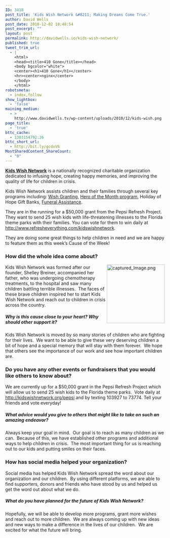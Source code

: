 ```yaml
---
ID: 3418
post_title: 'Kids Wish Network &#8211; Making Dreams Come True.'
author: David Wells
post_date: 2010-12-02 10:48:54
post_excerpt: ""
layout: post
permalink: http://davidwells.io/kids-wish-network/
published: true
tweet_trim_url:
  - |
    <html>
    <head><title>410 Gone</title></head>
    <body bgcolor="white">
    <center><h1>410 Gone</h1></center>
    <hr><center>nginx</center>
    </body>
    </html>
robotsmeta:
  - index,follow
show_lightbox:
  - 'false'
mainimg_medium:
  - >
    http://www.davidwells.tv/wp-content/uploads/2010/12/kids-wish.png
page_title:
  - 'true'
bttc_cache:
  - 1303154792:26
bttc_short_url:
  - http://bit.ly/gcdxV6
MostSharedContent_ShareCount:
  - "0"
---
```

<strong> </strong>

<strong> </strong>

<a href="http://kidswishnetwork.org/"><strong>Kids Wish Network</strong></a> is a nationally recognized charitable organization dedicated to infusing hope, creating happy memories, and improving the quality of life for children in crisis.

Kids Wish Network assists children and their families through several key programs including: <a href="http://kidswishnetwork.org/programs/wish-granting/">Wish Granting</a>, <a href="http://kidswishnetwork.org/media/photo-gallery/?album=1&amp;gallery=8">Hero of the Month program</a>, Holiday of Hope Gift Banks, <a href="http://kidswishnetwork.org/programs/funeral-assistance/">Funeral Assistance</a>.

They are in the running for a $50,000 grant from the Pepsi Refresh Project. They want to send 25 wish kids with life-threatening illnesses to the Florida theme parks with their families. You can vote for them to win daily at <a href="http://www.refresheverything.com/kidswishnetwork">http://www.refresheverything.com/kidswishnetwork</a>.

They are doing some great things to help children in need and we are happy to feature them as this week’s Cause of the Week!
<!--more-->
<h3><strong>How did the whole idea come about?</strong></h3>
<a href="http://www.davidwells.tv/wp-content/uploads/2010/12/captured_Image.png.png"><img style="background-image: none; padding-left: 0px; padding-right: 0px; display: inline; float: right; padding-top: 0px; border: 0px;" title="captured_Image.png" src="http://www.davidwells.tv/wp-content/uploads/2010/12/captured_Image.png_thumb.png" border="0" alt="captured_Image.png" width="183" height="185" align="right" /></a> Kids Wish Network was formed after our founder, Shelley Breiner, accompanied her father, who was undergoing chemotherapy treatments, to the hospital and saw many children battling terrible illnesses.  The faces of these brave children inspired her to start Kids Wish Network and reach out to children in crisis across the country.
<h5><strong>Why is this cause close to your heart? Why should other support it?</strong></h5>
Kids Wish Network is moved by so many stories of children who are fighting for their lives.  We want to be able to give these very deserving children a bit of hope and a special memory that will stay with them forever.  We hope that others see the importance of our work and see how important children are.
<h3><strong>Do you have any other events or fundraisers that you would like others to know about?</strong></h3>
We are currently up for a $50,000 grant in the Pepsi Refresh Project which will allow us to send 25 wish kids to the Florida theme parks.  Vote daily at <a href="http://kidswishnetwork.org/pepsi">http://kidswishnetwork.org/pepsi</a> and by texting 103927 to 73774. Tell your friends and vote everyday!
<h5><strong>What advice would you give to others that might like to take on such an amazing endeavor?</strong></h5>
Always keep your goal in mind.  Our goal is to reach as many children as we can.  Because of this, we have established other programs and additional ways to help children in crisis.  The most important thing for us is reaching out to our kids and putting smiles on their faces.
<h3><strong>How has social media helped your organization?</strong></h3>
Social media has helped Kids Wish Network spread the word about our organization and our children.  By using different platforms, we are able to find supporters, donors and friends who have stood by us and helped us get the word out about what we do.
<h5><strong>What do you have planned for the future of </strong>Kids Wish Network<strong>?</strong></h5>
Hopefully, we will be able to develop more programs, grant more wishes and reach out to more children.  We are always coming up with new ideas and new ways to make a difference in the lives of our children.  We are excited for what the future will bring.
